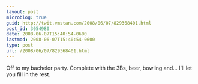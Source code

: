 ```yaml
---
layout: post
microblog: true
guid: http://twit.vmstan.com/2008/06/07/829368401.html
post_id: 3054980
date: 2008-06-07T15:40:54-0600
lastmod: 2008-06-07T15:40:54-0600
type: post
url: /2008/06/07/829368401.html
---
```

Off to my bachelor party. Complete with the 3Bs, beer, bowling and... I'll let you fill in the rest.
